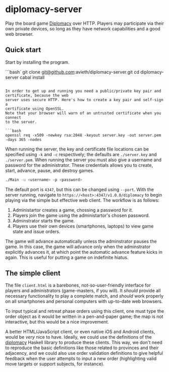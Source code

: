 # diplomacy-server

Play the board game
[Diplomacy](https://en.wikipedia.org/wiki/Diplomacy_%28game%29) over HTTP.
Players may participate via their own private devices, so long as they have
network capabilities and a good web browser.

## Quick start

Start by installing the program.

```bash`
git clone git@github.com:avieth/diplomacy-server.git
cd diplomacy-server
cabal install
```

In order to get up and running you need a public/private key pair and
certificate, because the web
server uses secure HTTP. Here's how to create a key pair and self-sign a
certificate using OpenSSL.
Note that your browser will warn of an untrusted certificate when you connect
to the server.

```bash
openssl req -x509 -newkey rsa:2048 -keyout server.key -out server.pem -days 365 -nodes
```

When running the server, the key and certificate file locations can be
specified using `-k` and `-c` respectively; the defaults are `./server.key` and
`./server.pem`. When running the server you must also give a username and
password for the administrator. These credentials allows you to create, start,
advance, pause, and destroy games.

```bash
./Main -u <username> -p <password>
```

The default port is `4347`, but this can be changed using `--port`. With
the server running, navigate to `https://<host>:4347/v1.0.0/diplomacy` to
begin playing via the simple but effective web client. The workflow is as
follows:

1. Administartor creates a game, chossing a password for it.
2. Players join the game using the administartor's chosen password.
3. Adminstrator starts the game.
4. Players use their own devices (smartphones, laptops) to view game state and
   issue orders.

The game will advance automatically unless the adminstrator pauses the game.
In this case, the game will advance only when the adminstrator explicitly
advances it, at which point the automatic advance feature kicks in again.
This is useful for putting a game on indefinite hiatus.

## The simple client

The file `client.html` is a barebones, not-so-user-friendly interface for
players and administrators (game-masters, if you will). It *should* provide
all necessary functionality to play a complete match, and *should* work
properly on all smartphones and personal computers with up-to-date web browsers.

To input typical and retreat phase orders using this client, one must type the
order object as it would be written in a pen-and-paper game; the map is not
interactive, but this would be a nice improvement.

A better HTML/JavaScript client, or even native iOS and Android clients,
would be *very* nice to have. Ideally, we could use the definitions of the
[diplomacy](https://github.com/avieth/diplomacy) Haskell library to produce
these clients. This way, we don't need to reproduce the basic definitions like
those related to provinces and their adjacency, and we could also use order
validation definitions to give helpful feedback when the user attempts to input
a new order (highlighting valid move targets or support subjects, for instance).
